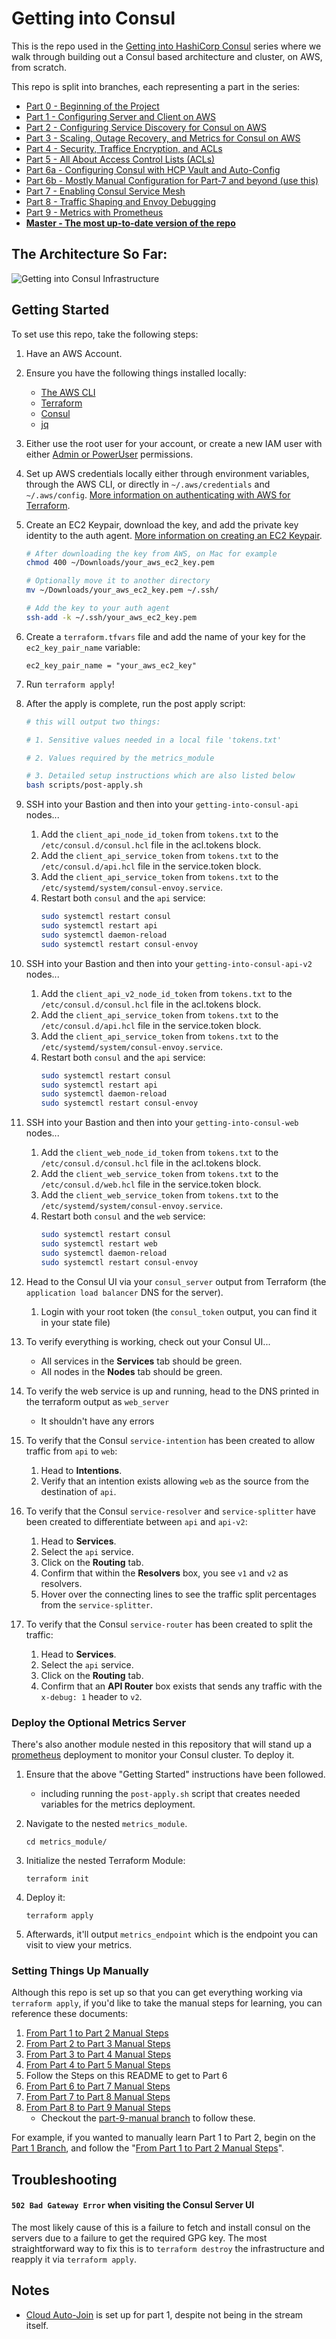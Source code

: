 # Getting into Consul

This is the repo used in the [Getting into HashiCorp Consul](https://www.youtube.com/playlist?list=PL81sUbsFNc5b8i2g2sB_tG-PuZxEdlDpK) series where we walk through building out a Consul based architecture and cluster, on AWS, from scratch.

This repo is split into branches, each representing a part in the series:

- [Part 0 - Beginning of the Project](https://github.com/jcolemorrison/getting-into-consul/tree/part-0)
- [Part 1 - Configuring Server and Client on AWS](https://github.com/jcolemorrison/getting-into-consul/tree/part-1)
- [Part 2 - Configuring Service Discovery for Consul on AWS](https://github.com/jcolemorrison/getting-into-consul/tree/part-2)
- [Part 3 - Scaling, Outage Recovery, and Metrics for Consul on AWS](https://github.com/jcolemorrison/getting-into-consul/tree/part-3)
- [Part 4 - Security, Traffice Encryption, and ACLs](https://github.com/jcolemorrison/getting-into-consul/tree/part-4)
- [Part 5 - All About Access Control Lists (ACLs)](https://github.com/jcolemorrison/getting-into-consul/tree/part-5)
- [Part 6a - Configuring Consul with HCP Vault and Auto-Config](https://github.com/jcolemorrison/getting-into-consul/tree/part-6)
- [Part 6b - Mostly Manual Configuration for Part-7 and beyond (use this)](https://github.com/jcolemorrison/getting-into-consul/tree/part-6-manual)
- [Part 7 - Enabling Consul Service Mesh](https://github.com/jcolemorrison/getting-into-consul/tree/part-7)
- [Part 8 - Traffic Shaping and Envoy Debugging](https://github.com/jcolemorrison/getting-into-consul/tree/part-8)
- [Part 9 - Metrics with Prometheus](https://github.com/jcolemorrison/getting-into-consul/tree/part-9)
- **[Master - The most up-to-date version of the repo](https://github.com/jcolemorrison/getting-into-consul)**

## The Architecture So Far:

![Getting into Consul Infrastructure](docs/getting-into-consul-part-9.png)

## Getting Started

To set use this repo, take the following steps:

1. Have an AWS Account.

2. Ensure you have the following things installed locally:
	- [The AWS CLI](https://docs.aws.amazon.com/cli/latest/userguide/cli-chap-getting-started.html)
	- [Terraform](https://www.terraform.io/downloads.html)
	- [Consul](https://www.consul.io/downloads)
	- [jq](https://stedolan.github.io/jq/download/)

3. Either use the root user for your account, or create a new IAM user with either [Admin or PowerUser](https://docs.aws.amazon.com/IAM/latest/UserGuide/access_policies_job-functions.html#jf_developer-power-user) permissions.

4. Set up AWS credentials locally either through environment variables, through the AWS CLI, or directly in `~/.aws/credentials` and `~/.aws/config`.  [More information on authenticating with AWS for Terraform](https://registry.terraform.io/providers/hashicorp/aws/latest/docs#authentication).

5. Create an EC2 Keypair, download the key, and add the private key identity to the auth agent.  [More information on creating an EC2 Keypair](https://docs.aws.amazon.com/AWSEC2/latest/UserGuide/ec2-key-pairs.html).

	```sh
	# After downloading the key from AWS, on Mac for example
	chmod 400 ~/Downloads/your_aws_ec2_key.pem
	
	# Optionally move it to another directory
	mv ~/Downloads/your_aws_ec2_key.pem ~/.ssh/

	# Add the key to your auth agent
	ssh-add -k ~/.ssh/your_aws_ec2_key.pem
	```

6. Create a `terraform.tfvars` file and add the name of your key for the `ec2_key_pair_name` variable:

	```
	ec2_key_pair_name = "your_aws_ec2_key"
	```

7. Run `terraform apply`!

8. After the apply is complete, run the post apply script:

	```sh
	# this will output two things:

	# 1. Sensitive values needed in a local file 'tokens.txt'

	# 2. Values required by the metrics_module

	# 3. Detailed setup instructions which are also listed below
	bash scripts/post-apply.sh
	```

9. SSH into your Bastion and then into your `getting-into-consul-api` nodes...
	1. Add the `client_api_node_id_token` from `tokens.txt` to the `/etc/consul.d/consul.hcl` file in the acl.tokens block.
	2. Add the `client_api_service_token` from `tokens.txt` to the `/etc/consul.d/api.hcl` file in the service.token block.
	3. Add the `client_api_service_token` from `tokens.txt` to the `/etc/systemd/system/consul-envoy.service`.
	4. Restart both `consul` and the `api` service:
		```sh
		sudo systemctl restart consul
		sudo systemctl restart api
		sudo systemctl daemon-reload
		sudo systemctl restart consul-envoy
		```

10. SSH into your Bastion and then into your `getting-into-consul-api-v2` nodes...
	1. Add the `client_api_v2_node_id_token` from `tokens.txt` to the `/etc/consul.d/consul.hcl` file in the acl.tokens block.
	2. Add the `client_api_service_token` from `tokens.txt` to the `/etc/consul.d/api.hcl` file in the service.token block.
	3. Add the `client_api_service_token` from `tokens.txt` to the `/etc/systemd/system/consul-envoy.service`.
	4. Restart both `consul` and the `api` service:
		```sh
		sudo systemctl restart consul
		sudo systemctl restart api
		sudo systemctl daemon-reload
		sudo systemctl restart consul-envoy
		```

11. SSH into your Bastion and then into your `getting-into-consul-web` nodes...
	1. Add the `client_web_node_id_token` from `tokens.txt` to the `/etc/consul.d/consul.hcl` file in the acl.tokens block.
	2. Add the `client_web_service_token` from `tokens.txt` to the `/etc/consul.d/web.hcl` file in the service.token block.
	3. Add the `client_web_service_token` from `tokens.txt` to the `/etc/systemd/system/consul-envoy.service`.
	4. Restart both `consul` and the `web` service:
		```sh
		sudo systemctl restart consul
		sudo systemctl restart web
		sudo systemctl daemon-reload
		sudo systemctl restart consul-envoy
		```

12. Head to the Consul UI via your `consul_server` output from Terraform (the `application load balancer` DNS for the server).
	1. Login with your root token (the `consul_token` output, you can find it in your state file)

13. To verify everything is working, check out your Consul UI...
	- All services in the **Services** tab should be green.
	- All nodes in the **Nodes** tab should be green.

14. To verify the web service is up and running, head to the DNS printed in the terraform output as `web_server`
	- It shouldn't have any errors

15. To verify that the Consul `service-intention` has been created to allow traffic from `api` to `web`:
	1. Head to **Intentions**.
	2. Verify that an intention exists allowing `web` as the source from the destination of `api`.

16. To verify that the Consul `service-resolver` and `service-splitter` have been created to differentiate between `api` and `api-v2`:
	1. Head to **Services**.
	2. Select the `api` service.
	3. Click on the **Routing** tab.
	4. Confirm that within the **Resolvers** box, you see `v1` and `v2` as resolvers.
	5. Hover over the connecting lines to see the traffic split percentages from the `service-splitter`.

17. To verify that the Consul `service-router` has been created to split the traffic:
	1. Head to **Services**.
	2. Select the `api` service.
	3. Click on the **Routing** tab.
	4. Confirm that an **API Router** box exists that sends any traffic with the `x-debug: 1` header to `v2`.

### Deploy the Optional Metrics Server

There's also another module nested in this repository that will stand up a [prometheus](https://prometheus.io/) deployment to monitor your Consul cluster.  To deploy it.

1. Ensure that the above "Getting Started" instructions have been followed. 
	- including running the `post-apply.sh` script that creates needed variables for the metrics deployment.

2. Navigate to the nested `metrics_module`.

	```
	cd metrics_module/
	```

3. Initialize the nested Terraform Module:

	```
	terraform init
	```

4. Deploy it:

	```
	terraform apply
	```

5. Afterwards, it'll output `metrics_endpoint` which is the endpoint you can visit to view your metrics.

### Setting Things Up Manually

Although this repo is set up so that you can get everything working via `terraform apply`, if you'd like to take the manual steps for learning, you can reference these documents:

1. [From Part 1 to Part 2 Manual Steps](part-2-manual-steps.md)
2. [From Part 2 to Part 3 Manual Steps](part-3-manual-steps.md)
3. [From Part 3 to Part 4 Manual Steps](part-4-manual-steps.md)
4. [From Part 4 to Part 5 Manual Steps](part-5-manual-steps.md)
5. Follow the Steps on this README to get to Part 6
6. [From Part 6 to Part 7 Manual Steps](part-7-manual-steps.md)
7. [From Part 7 to Part 8 Manual Steps](part-8-manual-steps.md)
7. [From Part 8 to Part 9 Manual Steps](part-9-manual-steps.md)
	- Checkout the [part-9-manual branch](https://github.com/jcolemorrison/getting-into-consul/tree/part-9-manual) to follow these.

For example, if you wanted to manually learn Part 1 to Part 2, begin on the [Part 1 Branch](https://github.com/jcolemorrison/getting-into-consul/tree/part-1), and follow the "[From Part 1 to Part 2 Manual Steps](part-2-manual-steps.md)".

## Troubleshooting

#### `502 Bad Gateway Error` when visiting the Consul Server UI

The most likely cause of this is a failure to fetch and install consul on the servers due to a failure to get the required GPG key.  The most straightforward way to fix this is to `terraform destroy` the infrastructure and reapply it via `terraform apply`.

## Notes

- [Cloud Auto-Join](https://www.consul.io/docs/install/cloud-auto-join) is set up for part 1, despite not being in the stream itself.
